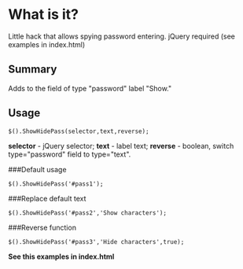 # What is it?

Little hack that allows spying password entering.
jQuery required (see examples in index.html)

## Summary

Adds to the field of type "password" label "Show."


## Usage

	$().ShowHidePass(selector,text,reverse);
**selector** - jQuery selector; **text** - label text; **reverse** - boolean, switch type="password" field to type="text".

	
###Default usage

	$().ShowHidePass('#pass1');


###Replace default text

	$().ShowHidePass('#pass2','Show characters');


###Reverse function

	$().ShowHidePass('#pass3','Hide characters',true);	

**See this examples in index.html**
